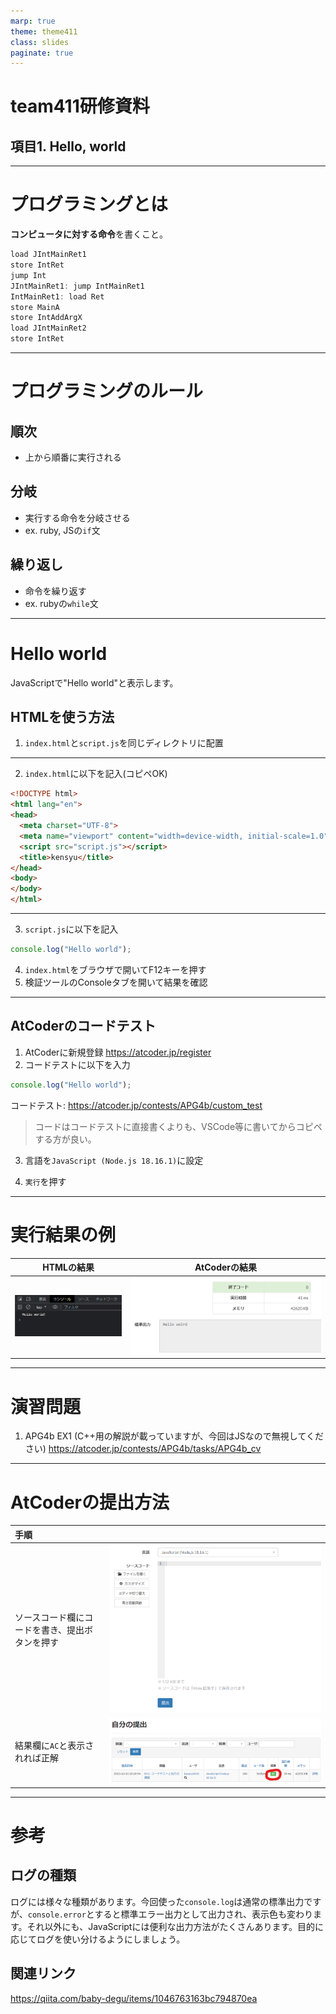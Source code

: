 ```yaml
---
marp: true
theme: theme411
class: slides
paginate: true
---
```

<!--
_class: title
_paginate: false
-->

# team411研修資料
## 項目1. Hello, world

---
<!--
class: slides
-->
# プログラミングとは
**コンピュータに対する命令**を書くこと。

```js
load JIntMainRet1
store IntRet
jump Int
JIntMainRet1: jump IntMainRet1
IntMainRet1: load Ret
store MainA
store IntAddArgX
load JIntMainRet2
store IntRet
```

---
# プログラミングのルール
## 順次
- 上から順番に実行される
## 分岐
- 実行する命令を分岐させる
- ex. ruby, JSの`if`文
## 繰り返し
- 命令を繰り返す
- ex. rubyの`while`文

---
# Hello world
JavaScriptで"Hello world"と表示します。
## HTMLを使う方法
1. `index.html`と`script.js`を同じディレクトリに配置 

---
2. `index.html`に以下を記入(コピペOK)
```html
<!DOCTYPE html>
<html lang="en">
<head>
  <meta charset="UTF-8">
  <meta name="viewport" content="width=device-width, initial-scale=1.0">
  <script src="script.js"></script>
  <title>kensyu</title>
</head>
<body>
</body>
</html>
```
---

3. `script.js`に以下を記入
```js
console.log("Hello world");
```
4. `index.html`をブラウザで開いてF12キーを押す
1. 検証ツールのConsoleタブを開いて結果を確認

---
## AtCoderのコードテスト
1. AtCoderに新規登録
https://atcoder.jp/register
1. コードテストに以下を入力
```js
console.log("Hello world");
```
コードテスト: https://atcoder.jp/contests/APG4b/custom_test
> コードはコードテストに直接書くよりも、VSCode等に書いてからコピペする方が良い。

3. 言語を`JavaScript (Node.js 18.16.1)`に設定

3. `実行`を押す

---
# 実行結果の例
| HTMLの結果                   | AtCoderの結果 |
|-----------------------------|--------------|
| ![h:200](1-html_result.png) | ![h:200](1-ac_result.png) |

---
# 演習問題
1. APG4b EX1 (C++用の解説が載っていますが、今回はJSなので無視してください)
https://atcoder.jp/contests/APG4b/tasks/APG4b_cv

---
# AtCoderの提出方法
| 手順  |  |
|:-----|:-----|
| ソースコード欄にコードを書き、提出ボタンを押す | ![h:150](1-ac_submit.png) |
| 結果欄に`AC`と表示されれば正解 | ![h:150](1-ac_ac.png) |

---
# 参考
## ログの種類
ログには様々な種類があります。今回使った`console.log`は通常の標準出力ですが、`console.error`とすると標準エラー出力として出力され、表示色も変わります。それ以外にも、JavaScriptには便利な出力方法がたくさんあります。目的に応じてログを使い分けるようにしましょう。
## 関連リンク
https://qiita.com/baby-degu/items/1046763163bc794870ea
